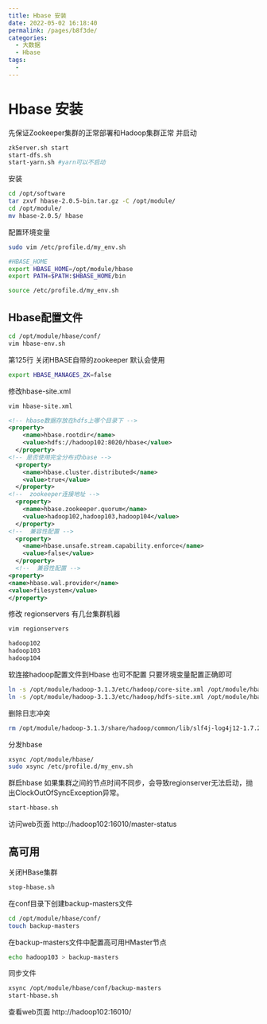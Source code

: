 ```yaml
---
title: Hbase 安装
date: 2022-05-02 16:18:40
permalink: /pages/b8f3de/
categories:
  - 大数据
  - Hbase
tags:
  - 
---
```

# Hbase 安装

先保证Zookeeper集群的正常部署和Hadoop集群正常 并启动

```sh
zkServer.sh start
start-dfs.sh
start-yarn.sh #yarn可以不启动
```

安装

```sh
cd /opt/software
tar zxvf hbase-2.0.5-bin.tar.gz -C /opt/module/
cd /opt/module/
mv hbase-2.0.5/ hbase
```

配置环境变量

```sh
sudo vim /etc/profile.d/my_env.sh
```

```sh
#HBASE_HOME
export HBASE_HOME=/opt/module/hbase
export PATH=$PATH:$HBASE_HOME/bin
```

```sh
source /etc/profile.d/my_env.sh
```

## Hbase配置文件

```sh
cd /opt/module/hbase/conf/
vim hbase-env.sh
```

第125行 关闭HBASE自带的zookeeper 默认会使用

```sh
export HBASE_MANAGES_ZK=false
```

修改hbase-site.xml

```sh
vim hbase-site.xml
```

```xml
<!-- hbase数据存放在hdfs上哪个目录下 -->
<property>
    <name>hbase.rootdir</name>
    <value>hdfs://hadoop102:8020/hbase</value>
  </property>
<!-- 是否使用完全分布式hbase -->
  <property>
    <name>hbase.cluster.distributed</name>
    <value>true</value>
  </property>
<!--  zookeeper连接地址 -->
  <property>
    <name>hbase.zookeeper.quorum</name>
    <value>hadoop102,hadoop103,hadoop104</value>
  </property>
<!--  兼容性配置 -->
  <property>
    <name>hbase.unsafe.stream.capability.enforce</name>
    <value>false</value>
  </property>
  <!--  兼容性配置 -->
<property>
<name>hbase.wal.provider</name>
<value>filesystem</value>
</property>
```

修改 regionservers 有几台集群机器

```sh
vim regionservers 
```

```sh
hadoop102
hadoop103
hadoop104
```

软连接hadoop配置文件到Hbase 也可不配置 只要环境变量配置正确即可

```sh
ln -s /opt/module/hadoop-3.1.3/etc/hadoop/core-site.xml /opt/module/hbase/conf/core-site.xml
ln -s /opt/module/hadoop-3.1.3/etc/hadoop/hdfs-site.xml /opt/module/hbase/conf/hdfs-site.xml
```

删除日志冲突

```sh
rm /opt/module/hadoop-3.1.3/share/hadoop/common/lib/slf4j-log4j12-1.7.25.jar
```

分发hbase

```sh
xsync /opt/module/hbase/
sudo xsync /etc/profile.d/my_env.sh
```

群启hbase 如果集群之间的节点时间不同步，会导致regionserver无法启动，抛出ClockOutOfSyncException异常。

```sh
start-hbase.sh
```

访问web页面 http://hadoop102:16010/master-status

## 高可用

关闭HBase集群

```sh
stop-hbase.sh
```

在conf目录下创建backup-masters文件

```sh
cd /opt/module/hbase/conf/
touch backup-masters
```

在backup-masters文件中配置高可用HMaster节点

```sh
echo hadoop103 > backup-masters
```

同步文件

```sh
xsync /opt/module/hbase/conf/backup-masters
start-hbase.sh
```

查看web页面 http://hadoop102:16010/

